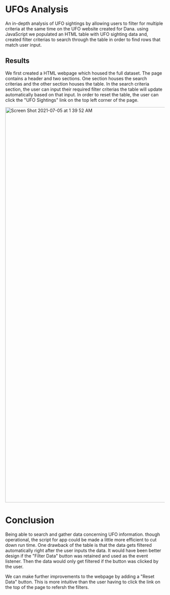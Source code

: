 # UFOs Analysis
An in-depth analysis of UFO sightings by allowing users to filter for multiple criteria at the same time on the UFO website created for Dana. using JavaScript we populated an HTML table with UFO sighting data and, created filter criterias to search through the table in order to find rows that match user input.



## Results
We first created a HTML webpage which housed the full dataset. The page contains a header and two sections. One section houses the search criterias and the other section houses the table. In the search criteria section, the user can input their required filter criterias the table will update automatically based on that input. In order to reset the table, the user can click the "UFO Sightings" link on the top left corner of the page.



<img width="1248" alt="Screen Shot 2021-07-05 at 1 39 52 AM" src="https://user-images.githubusercontent.com/79813670/124422846-fcd6be80-dd31-11eb-95a4-569f69187ae6.png">


# Conclusion
Being able to search and gather data concerning UFO information. though operational, the script for app could be made a little more efficient to cut down run time. One drawback of the table is that the data gets filtered automatically right after the user inputs the data. It would have been better design if the "Filter Data" button was retained and used as the event listener. Then the data would only get filtered if the button was clicked by the user.

We can make further improvements to the webpage by adding a "Reset Data" button. This is more intuitive than the user having to click the link on the top of the page to refersh the filters.
